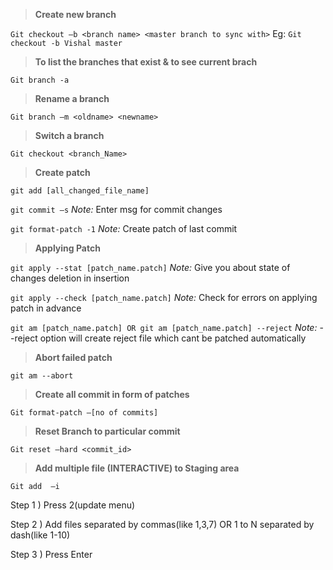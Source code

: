 
> **Create new branch**

```Git checkout –b <branch name> <master branch to sync with>```
Eg:
```Git checkout -b Vishal master```

> **To list the branches that exist & to see current brach**

```Git branch -a```

> **Rename a branch**

```Git branch –m <oldname> <newname>```

> **Switch a branch**

```Git checkout <branch_Name>```

> **Create patch**

```git add [all_changed_file_name]```

```git commit –s```
*Note:* Enter msg for commit changes

```git format-patch -1```
*Note:* Create patch of last commit

> **Applying Patch**

```git apply --stat [patch_name.patch]```
*Note:* Give you about state of changes deletion in insertion

```git apply --check [patch_name.patch]```
*Note:* Check for errors on applying patch in advance

```git am [patch_name.patch] OR git am [patch_name.patch] --reject```
*Note:* --reject option will create reject file which cant be patched automatically

> **Abort failed patch**

```git am --abort```

> **Create all commit in form of patches**

```Git format-patch –[no of commits]```

> **Reset Branch to particular commit**

```Git reset –hard <commit_id>```

> **Add multiple file (INTERACTIVE) to Staging area**

```Git add  –i```

Step 1 ) Press 2(update menu)

Step 2 ) Add files separated by commas(like 1,3,7) OR 1 to N separated by dash(like 1-10)

Step 3 ) Press Enter  
